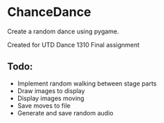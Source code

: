 # ChanceDance
Create a random dance using pygame.

Created for UTD Dance 1310 Final assignment

## Todo:
- Implement random walking between stage parts
- Draw images to display
- Display images moving
- Save moves to file
- Generate and save random audio
